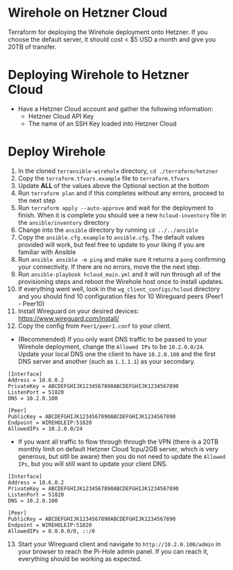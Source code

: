 # Wirehole on Hetzner Cloud

Terraform for deploying the Wirehole deployment onto Hetzner. If you choose the default server, it should cost < $5 USD a month and give you 20TB of transfer.

# Deploying Wirehole to Hetzner Cloud

* Have a Hetzner Cloud account and gather the following information:
  * Hetzner Cloud API Key
  * The name of an SSH Key loaded into Hetzner Cloud

# Deploy Wirehole

1. In the cloned `terransible-wirehole` directory, `cd ./terraform/hetzner`
2. Copy the `terraform.tfvars.example` file to `terraform.tfvars`
3. Update **ALL** of the values above the Optional section at the bottom
4. Run `terraform plan` and if this completes without any errors, proceed to the next step
5. Run `terraform apply --auto-approve` and wait for the deployment to finish. When it is complete you should see a new `hcloud-inventory` file in the `ansible/inventory` directory
6. Change into the `ansible` directory by running `cd ../../ansible`
7. Copy the `ansible.cfg.example` to `ansible.cfg`. The default values provided will work, but feel free to update to your liking if you are familiar with Ansible
8. Run `ansible ansible -m ping` and make sure it returns a `pong` confirming your connectivity. If there are no errors, move the the next step.
9. Run `ansible-playbook hcloud_main.yml` and it will run through all of the provisioning steps and reboot the Wirehole host once to install updates.
10. If everything went well, look in the `wg_client_configs/hcloud` directory and you should find 10 configuration files for 10 Wireguard peers (Peer1 - Peer10)
11. Install Wireguard on your desired devices: https://www.wireguard.com/install/
12. Copy the config from `Peer1/peer1.conf` to your client.
  * (Recommended) If you only want DNS traffic to be passed to your Wirehole deployment, change the `Allowed IPs` to be `10.2.0.0/24`. Update your local DNS one the client to have `10.2.0.100` and the first DNS server and another (such as `1.1.1.1`) as your secondary.
  ```
[Interface]
Address = 10.6.0.2
PrivateKey = ABCDEFGHIJK1234567890ABCDEFGHIJK1234567890
ListenPort = 51820
DNS = 10.2.0.100

[Peer]
PublicKey = ABCDEFGHIJK1234567890ABCDEFGHIJK1234567890
Endpoint = WIREHOLEIP:51820
AllowedIPs = 10.2.0.0/24
  ```
  * If you want all traffic to flow through through the VPN (there is a 20TB monthly limit on default Hetzner Cloud 1cpu/2GB server, which is very generous, but sitll be aware) then you do not need to update the `Allowed IPs`, but you will still want to update your client DNS.
  ```
  [Interface]
Address = 10.6.0.2
PrivateKey = ABCDEFGHIJK1234567890ABCDEFGHIJK1234567890
ListenPort = 51820
DNS = 10.2.0.100

[Peer]
PublicKey = ABCDEFGHIJK1234567890ABCDEFGHIJK1234567890
Endpoint = WIREHOLEIP:51820
AllowedIPs = 0.0.0.0/0, ::/0
  ```
13. Start your Wireguard client and navigate to `http://10.2.0.100/admin` in your browser to reach the Pi-Hole admin panel. If you can reach it, everything should be working as expected.
